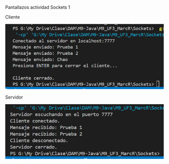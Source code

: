 Pantallazos actividad Sockets 1

Cliente

![cliente](Pantallazos/Cliente.png)

Servidor

![servidor](Pantallazos/servidor.png)